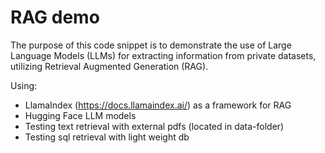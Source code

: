 # RAG demo

The purpose of this code snippet is to demonstrate the use of Large Language Models (LLMs) for extracting information from private datasets, utilizing Retrieval Augmented Generation (RAG).

Using:
* LlamaIndex (https://docs.llamaindex.ai/) as a framework for RAG
* Hugging Face LLM models
* Testing text retrieval with external pdfs (located in data-folder)
* Testing sql retrieval with light weight db
